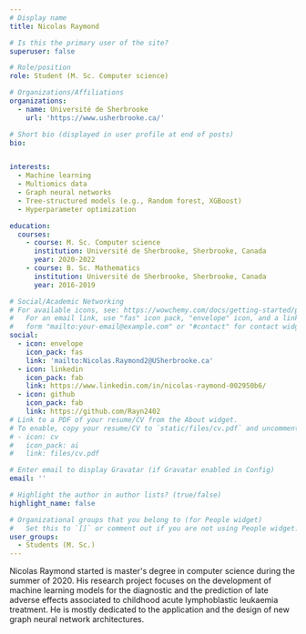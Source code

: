 ```yaml
---
# Display name
title: Nicolas Raymond

# Is this the primary user of the site?
superuser: false

# Role/position
role: Student (M. Sc. Computer science)

# Organizations/Affiliations
organizations:
  - name: Université de Sherbrooke
    url: 'https://www.usherbrooke.ca/'

# Short bio (displayed in user profile at end of posts)
bio: 


interests:
  - Machine learning
  - Multiomics data
  - Graph neural networks
  - Tree-structured models (e.g., Random forest, XGBoost)
  - Hyperparameter optimization

education:
  courses:
    - course: M. Sc. Computer science
      institution: Université de Sherbrooke, Sherbrooke, Canada
      year: 2020-2022
    - course: B. Sc. Mathematics
      institution: Université de Sherbrooke, Sherbrooke, Canada
      year: 2016-2019

# Social/Academic Networking
# For available icons, see: https://wowchemy.com/docs/getting-started/page-builder/#icons
#   For an email link, use "fas" icon pack, "envelope" icon, and a link in the
#   form "mailto:your-email@example.com" or "#contact" for contact widget.
social:
  - icon: envelope
    icon_pack: fas
    link: 'mailto:Nicolas.Raymond2@USherbrooke.ca'
  - icon: linkedin
    icon_pack: fab
    link: https://www.linkedin.com/in/nicolas-raymond-002950b6/
  - icon: github
    icon_pack: fab
    link: https://github.com/Rayn2402
# Link to a PDF of your resume/CV from the About widget.
# To enable, copy your resume/CV to `static/files/cv.pdf` and uncomment the lines below.
# - icon: cv
#   icon_pack: ai
#   link: files/cv.pdf

# Enter email to display Gravatar (if Gravatar enabled in Config)
email: ''

# Highlight the author in author lists? (true/false)
highlight_name: false

# Organizational groups that you belong to (for People widget)
#   Set this to `[]` or comment out if you are not using People widget.
user_groups:
  - Students (M. Sc.)
---
```


Nicolas Raymond started is master's degree in computer science during the summer of 2020. 
His research project focuses on the development of machine learning models for the diagnostic 
and the prediction of late adverse effects associated to childhood acute lymphoblastic leukaemia treatment.
He is mostly dedicated to the application and the design of new graph neural network architectures.
